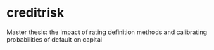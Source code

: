 # creditrisk
Master thesis: the impact of rating definition methods and calibrating probabilities of default on capital
